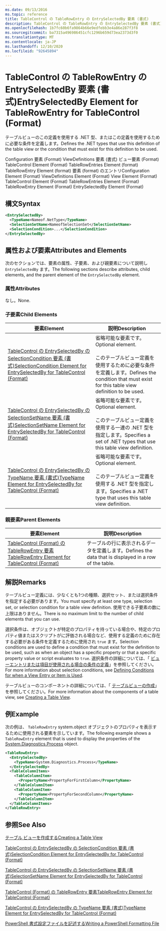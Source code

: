 ```yaml
---
ms.date: 09/13/2016
ms.topic: reference
title: TableControl の TableRowEntry の EntrySelectedBy 要素 (書式)
description: TableControl の TableRowEntry の EntrySelectedBy 要素 (書式)
ms.openlocfilehash: 1b7fc60b6fa9864b66e9edfebb3e4a86e287f3f8
ms.sourcegitcommit: ba7315a496986451cfc1296b659d73ea2373d3f0
ms.translationtype: MT
ms.contentlocale: ja-JP
ms.lasthandoff: 12/10/2020
ms.locfileid: "92645894"
---
```

# <a name="entryselectedby-element-for-tablerowentry--for-tablecontrol-format"></a><span data-ttu-id="7f006-103">TableControl の TableRowEntry の EntrySelectedBy 要素 (書式)</span><span class="sxs-lookup"><span data-stu-id="7f006-103">EntrySelectedBy Element for TableRowEntry  for TableControl (Format)</span></span>

<span data-ttu-id="7f006-104">テーブルビューのこの定義を使用する .NET 型、またはこの定義を使用するために必要な条件を定義します。</span><span class="sxs-lookup"><span data-stu-id="7f006-104">Defines the .NET types that use this definition of the table view or the condition that must exist for this definition to be used.</span></span>

<span data-ttu-id="7f006-105">Configuration 要素 (Format) ViewDefinitions 要素 (書式) ビュー要素 (Format) TableControl Element (Format) TableRowEntries Element (format) TableRowEntry Element (format) 要素 (format) のエントリ</span><span class="sxs-lookup"><span data-stu-id="7f006-105">Configuration Element (Format) ViewDefinitions Element (Format) View Element (Format) TableControl Element (Format) TableRowEntries Element (Format) TableRowEntry Element (Format) EntrySelectedBy Element (Format)</span></span>

## <a name="syntax"></a><span data-ttu-id="7f006-106">構文</span><span class="sxs-lookup"><span data-stu-id="7f006-106">Syntax</span></span>

```xml
<EntrySelectedBy>
  <TypeName>Nameof.NetType</TypeName>
  <SelectionSetName>NameofSelectionSet</SelectionSetName>
  <SelectionCondition>...</SelectionCondition>
</EntrySelectedBy>
```

## <a name="attributes-and-elements"></a><span data-ttu-id="7f006-107">属性および要素</span><span class="sxs-lookup"><span data-stu-id="7f006-107">Attributes and Elements</span></span>

<span data-ttu-id="7f006-108">次のセクションでは、要素の属性、子要素、および親要素について説明し `EntrySelectedBy` ます。</span><span class="sxs-lookup"><span data-stu-id="7f006-108">The following sections describe attributes, child elements, and the parent element of the `EntrySelectedBy` element.</span></span>

### <a name="attributes"></a><span data-ttu-id="7f006-109">属性</span><span class="sxs-lookup"><span data-stu-id="7f006-109">Attributes</span></span>

<span data-ttu-id="7f006-110">なし。</span><span class="sxs-lookup"><span data-stu-id="7f006-110">None.</span></span>

### <a name="child-elements"></a><span data-ttu-id="7f006-111">子要素</span><span class="sxs-lookup"><span data-stu-id="7f006-111">Child Elements</span></span>

|<span data-ttu-id="7f006-112">要素</span><span class="sxs-lookup"><span data-stu-id="7f006-112">Element</span></span>|<span data-ttu-id="7f006-113">説明</span><span class="sxs-lookup"><span data-stu-id="7f006-113">Description</span></span>|
|-------------|-----------------|
|[<span data-ttu-id="7f006-114">TableControl の EntrySelectedBy の SelectionCondition 要素 (書式)</span><span class="sxs-lookup"><span data-stu-id="7f006-114">SelectionCondition Element for EntrySelectedBy for TableControl (Format)</span></span>](./selectioncondition-element-for-entryselectedby-for-tablecontrol-format.md)|<span data-ttu-id="7f006-115">省略可能な要素です。</span><span class="sxs-lookup"><span data-stu-id="7f006-115">Optional element.</span></span><br /><br /> <span data-ttu-id="7f006-116">このテーブルビュー定義を使用するために必要な条件を定義します。</span><span class="sxs-lookup"><span data-stu-id="7f006-116">Defines the condition that must exist for this table view definition to be used.</span></span>|
|[<span data-ttu-id="7f006-117">TableControl の EntrySelectedBy の SelectionSetName 要素 (書式)</span><span class="sxs-lookup"><span data-stu-id="7f006-117">SelectionSetName Element for EntrySelectedBy for TableControl (Format)</span></span>](./selectionsetname-element-for-entryselectedby-for-tablecontrol-format.md)|<span data-ttu-id="7f006-118">省略可能な要素です。</span><span class="sxs-lookup"><span data-stu-id="7f006-118">Optional element.</span></span><br /><br /> <span data-ttu-id="7f006-119">このテーブルビュー定義を使用する一連の .NET 型を指定します。</span><span class="sxs-lookup"><span data-stu-id="7f006-119">Specifies a set of .NET types that use this table view definition.</span></span>|
|[<span data-ttu-id="7f006-120">TableControl の EntrySelectedBy の TypeName 要素 (書式)</span><span class="sxs-lookup"><span data-stu-id="7f006-120">TypeName Element for EntrySelectedBy for TableControl (Format)</span></span>](./typename-element-for-entryselectedby-for-tablecontrol-format.md)|<span data-ttu-id="7f006-121">省略可能な要素です。</span><span class="sxs-lookup"><span data-stu-id="7f006-121">Optional element.</span></span><br /><br /> <span data-ttu-id="7f006-122">このテーブルビュー定義を使用する .NET 型を指定します。</span><span class="sxs-lookup"><span data-stu-id="7f006-122">Specifies a .NET type that uses this table view definition.</span></span>|

### <a name="parent-elements"></a><span data-ttu-id="7f006-123">親要素</span><span class="sxs-lookup"><span data-stu-id="7f006-123">Parent Elements</span></span>

|<span data-ttu-id="7f006-124">要素</span><span class="sxs-lookup"><span data-stu-id="7f006-124">Element</span></span>|<span data-ttu-id="7f006-125">説明</span><span class="sxs-lookup"><span data-stu-id="7f006-125">Description</span></span>|
|-------------|-----------------|
|[<span data-ttu-id="7f006-126">TableControl (Format) の TableRowEntry 要素</span><span class="sxs-lookup"><span data-stu-id="7f006-126">TableRowEntry Element for TableControl (Format)</span></span>](./tablerowentry-element-for-tablerowentries-for-tablecontrol-format.md)|<span data-ttu-id="7f006-127">テーブルの行に表示されるデータを定義します。</span><span class="sxs-lookup"><span data-stu-id="7f006-127">Defines the data that is displayed in a row of the table.</span></span>|

## <a name="remarks"></a><span data-ttu-id="7f006-128">解説</span><span class="sxs-lookup"><span data-stu-id="7f006-128">Remarks</span></span>

<span data-ttu-id="7f006-129">テーブルビュー定義には、少なくとも1つの種類、選択セット、または選択条件を指定する必要があります。</span><span class="sxs-lookup"><span data-stu-id="7f006-129">You must specify at least one type, selection set, or selection condition for a table view definition.</span></span> <span data-ttu-id="7f006-130">使用できる子要素の数に上限はありません。</span><span class="sxs-lookup"><span data-stu-id="7f006-130">There is no maximum limit to the number of child elements that you can use.</span></span>

<span data-ttu-id="7f006-131">選択条件は、オブジェクトが特定のプロパティを持っている場合や、特定のプロパティ値またはスクリプトがに評価される場合など、使用する定義のために存在する必要がある条件を定義するために使用され `true` ます。</span><span class="sxs-lookup"><span data-stu-id="7f006-131">Selection conditions are used to define a condition that must exist for the definition to be used, such as when an object has a specific property or that a specific property value or script evaluates to `true`.</span></span> <span data-ttu-id="7f006-132">選択条件の詳細については、「 [ビューエントリまたは項目が使用される場合の条件の定義](./defining-conditions-for-displaying-data.md)」を参照してください。</span><span class="sxs-lookup"><span data-stu-id="7f006-132">For more information about selection conditions, see [Defining Conditions for when a View Entry or Item is Used](./defining-conditions-for-displaying-data.md).</span></span>

<span data-ttu-id="7f006-133">テーブルビューのコンポーネントの詳細については、「 [テーブルビューの作成](./creating-a-table-view.md)」を参照してください。</span><span class="sxs-lookup"><span data-stu-id="7f006-133">For more information about the components of a table view, see [Creating a Table View](./creating-a-table-view.md).</span></span>

## <a name="example"></a><span data-ttu-id="7f006-134">例</span><span class="sxs-lookup"><span data-stu-id="7f006-134">Example</span></span>

<span data-ttu-id="7f006-135">次の例は、 `TableRowEntry` system.object オブジェクトのプロパティを表示するために使用[](/dotnet/api/System.Diagnostics.Process)される要素を示しています。</span><span class="sxs-lookup"><span data-stu-id="7f006-135">The following example shows a `TableRowEntry` element that is used to display the properties of the [System.Diagnostics.Process](/dotnet/api/System.Diagnostics.Process) object.</span></span>

```xml
<TableRowEntry>
  <EntrySelectedBy>
    <TypeName>System.Diagnostics.Process</TypeName>
  </EntrySelectedBy>
  <TableColumnItems>
    <TableColumnItem>
      <PropertyName>PropertyForFirstColumn</PropertyName>
    </TableColumnItem>
    <TableColumnItem>
      <PropertyName>PropertyForSecondColumn</PropertyName>
    </TableColumnItem>
  </TableColumnItems>
</TableRowEntry>
```

## <a name="see-also"></a><span data-ttu-id="7f006-136">参照</span><span class="sxs-lookup"><span data-stu-id="7f006-136">See Also</span></span>

[<span data-ttu-id="7f006-137">テーブル ビューを作成する</span><span class="sxs-lookup"><span data-stu-id="7f006-137">Creating a Table View</span></span>](./creating-a-table-view.md)

[<span data-ttu-id="7f006-138">TableControl の EntrySelectedBy の SelectionCondition 要素 (書式)</span><span class="sxs-lookup"><span data-stu-id="7f006-138">SelectionCondition Element for EntrySelectedBy for TableControl (Format)</span></span>](./selectioncondition-element-for-entryselectedby-for-tablecontrol-format.md)

[<span data-ttu-id="7f006-139">TableControl の EntrySelectedBy の SelectionSetName 要素 (書式)</span><span class="sxs-lookup"><span data-stu-id="7f006-139">SelectionSetName Element for EntrySelectedBy for TableControl (Format)</span></span>](./selectionsetname-element-for-entryselectedby-for-tablecontrol-format.md)

[<span data-ttu-id="7f006-140">TableControl (Format) の TableRowEntry 要素</span><span class="sxs-lookup"><span data-stu-id="7f006-140">TableRowEntry Element for TableControl (Format)</span></span>](./tablerowentry-element-for-tablerowentries-for-tablecontrol-format.md)

[<span data-ttu-id="7f006-141">TableControl の EntrySelectedBy の TypeName 要素 (書式)</span><span class="sxs-lookup"><span data-stu-id="7f006-141">TypeName Element for EntrySelectedBy for TableControl (Format)</span></span>](./typename-element-for-entryselectedby-for-tablecontrol-format.md)

[<span data-ttu-id="7f006-142">PowerShell 書式設定ファイルを記述する</span><span class="sxs-lookup"><span data-stu-id="7f006-142">Writing a PowerShell Formatting File</span></span>](./writing-a-powershell-formatting-file.md)
